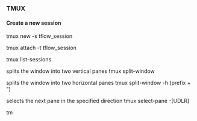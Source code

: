 ### TMUX 

#### Create a new session
tmux new -s tflow_session

tmux attach -t tflow_session

tmux list-sessions

splits the window into two vertical panes
tmux split-window 

splits the window into two horizontal panes
tmux split-window -h (prefix + ")

selects the next pane in the specified direction
tmux select-pane -[UDLR]

tm

